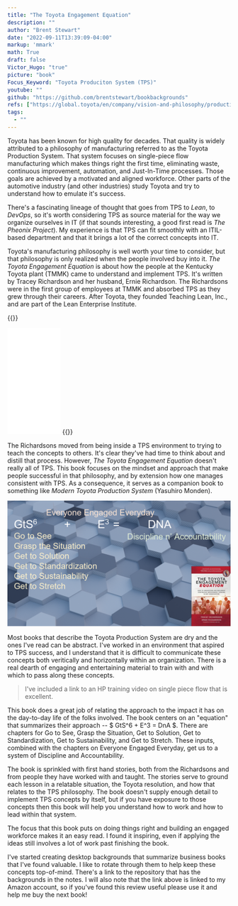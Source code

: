 ```yaml
---
title: "The Toyota Engagement Equation"
description: ""
author: "Brent Stewart"
date: "2022-09-11T13:39:09-04:00"
markup: 'mmark'
math: True
draft: false
Victor_Hugo: "true"
picture: "book"
Focus_Keyword: "Toyota Produciton System (TPS)"
youtube: ""
github: "https://github.com/brentstewart/bookbackgrounds"
refs: ["https://global.toyota/en/company/vision-and-philosophy/production-system/","https://www.youtube.com/watch?v=yZDRB_z51MQ"]
tags:
  - ""
---
```

Toyota has been known for high quality for decades.  That quality is widely attributed to a philosophy of manufacturing referred to as the Toyota Production System.  That system focuses on single-piece flow manufacturing which makes things right the first time, eliminating waste, continuous improvement, automation, and Just-In-Time processes.  Those goals are achieved by a motivated and aligned workforce.  Other parts of the automotive industry (and other industries) study Toyota and try to understand how to emulate it's success.

There's a fascinating lineage of thought that goes from TPS to _Lean_, to _DevOps_, so it's worth considering TPS as source material for the way we organize ourselves in IT (if that sounds interesting, a good first read is _The Pheonix Project_).  My experience is that TPS can fit smoothly with an ITIL-based department and that it brings a lot of the correct concepts into IT.

Toyota's manufacturing philosophy is well worth your time to consider, but that philosophy is only realized when the people involved buy into it.  _The Toyota Engagement Equation_ is about how the people at the Kentucky Toyota plant (TMMK) came to understand and implement TPS. It's written by Tracey Richardson and her husband, Ernie Richardson.  The Richardsons were in the first group of employees at TMMK and absorbed TPS as they grew through their careers.  After Toyota, they founded Teaching Lean, Inc., and are part of the Lean Enterprise Institute.

{{<rawhtml>}}
<iframe sandbox="allow-popups allow-scripts allow-modals allow-forms allow-same-origin" style="width:120px;height:240px;" marginwidth="0" marginheight="0" scrolling="no" frameborder="0" src="//ws-na.amazon-adsystem.com/widgets/q?ServiceVersion=20070822&OneJS=1&Operation=GetAdHtml&MarketPlace=US&source=ss&ref=as_ss_li_til&ad_type=product_link&tracking_id=nextpertise-20&language=en_US&marketplace=amazon&region=US&placement=1259837424&asins=1259837424&linkId=0121e84b76936b8dae85c252442c7916&show_border=true&link_opens_in_new_window=true"></iframe>
{{</rawhtml>}}

The Richardsons moved from being inside a TPS environment to trying to teach the concepts to others.  It's clear they've had time to think about and distill that process.  However, _The Toyota Engagement Equation_ doesn't really all of TPS.  This book focuses on the mindset and approach that make people successful in that philosophy, and by extension how one manages consistent with TPS.  As a consequence, it serves as a companion book to something like _Modern Toyota Production System_ (Yasuhiro Monden).

![Desktop background for TEE](https://github.com/brentstewart/bookbackgrounds/blob/main/Toyota%20Engagement%20Equation.png?raw=true#floatright)

Most books that describe the Toyota Production System are dry and the ones I've read can be abstract.  I've worked in an environment that aspired to TPS success, and I understand that it is difficult to communicate these concepts both veritically and horizontally within an organization.  There is a real dearth of engaging and entertaining material to train with and with which to pass along these concepts.

> I've included a link to an HP training video on single piece flow that is excellent.

This book does a great job of relating the approach to the impact it has on the day-to-day life of the folks involved.  The book centers on an "equation" that summarizes their approach -- $ GtS^6 + E^3 = DnA $.  There are chapters for Go to See, Grasp the Situation, Get to Solution, Get to Standardization, Get to Sustainability, and Get to Stretch.  These inputs, combined with the chapters on Everyone Engaged Everyday, get us to a system of Discipline and Accountability.

The book is sprinkled with first hand stories, both from the Richardsons and from people they have worked with and taught.  The stories serve to ground each lesson in a relatable situation, the Toyota resolution, and how that relates to the TPS philosophy.  The book doesn't supply enough detail to implement TPS concepts by itself, but if you have exposure to those concepts then this book will help you understand how to work and how to lead within that system.

The focus that this book puts on doing things right and building an engaged workforce makes it an easy read.  I found it inspiring, even if applying the ideas still involves a lot of work past finishing the book.

I've started creating desktop backgrounds that summarize business books that I've found valuable.  I like to rotate through them to help keep these concepts top-of-mind.  There's a link to the repository that has the backgrounds in the notes.  I will also note that the link above is linked to my Amazon account, so if you've found this review useful please use it and help me buy the next book!